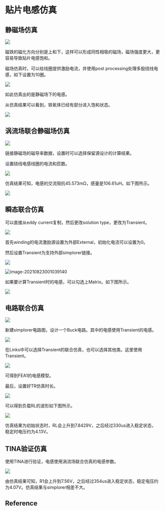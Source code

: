 # 贴片电感仿真

## 静磁场仿真

![](https://mythidea.oss-cn-beijing.aliyuncs.com/undefinedimage-20210822235151216.png)

磁铁的磁化方向分别是上和下，这样可以形成同性相吸的磁场，磁场强度更大，更容易导致贴片电感饱和。

磁场仿真时，可以给线圈提供激励电流，并使用post processing处理多股绕线电感，如下设置为10圈。

![](https://mythidea.oss-cn-beijing.aliyuncs.com/undefinedimage-20210822235349004.png)

如此仿真出的是静磁场下的电感。

从仿真结果可以看到，铁氧体已经有部分进入饱和状态。

![](https://mythidea.oss-cn-beijing.aliyuncs.com/undefinedimage-20210822235537864.png)

## 涡流场联合静磁场仿真

![](https://mythidea.oss-cn-beijing.aliyuncs.com/undefinedimage-20210823000232505.png)

链接静磁场的磁导率数据，设置时可以选择保留源设计的计算结果。

设置绕线电感线圈的电流和匝数。

![](https://mythidea.oss-cn-beijing.aliyuncs.com/undefinedimage-20210823000424063.png)

仿真结果可知，电感的交流阻抗45.573mΩ，感量是106.61uH。如下图所示。

![](https://mythidea.oss-cn-beijing.aliyuncs.com/undefinedimage-20210823000516779.png)

## 瞬态联合仿真

可以直接从eddy current复制，然后更改solution type，更改为Transient。

![](https://mythidea.oss-cn-beijing.aliyuncs.com/undefinedimage-20210823000852911.png)

首先winding的电流激励源设置为外部External，初始化电流可以设置为0。

然后设置Transient为支持外部simplorer链接。

![](https://mythidea.oss-cn-beijing.aliyuncs.com/undefinedimage-20210823001012509.png)

![image-20210823001039140](https://mythidea.oss-cn-beijing.aliyuncs.com/undefinedimage-20210823001039140.png)

如果要计算Transient时的电感，可以勾选上Matrix。如下图所示。

![](https://mythidea.oss-cn-beijing.aliyuncs.com/undefinedimage-20210823001119392.png)

## 电路联合仿真

![](https://mythidea.oss-cn-beijing.aliyuncs.com/undefinedimage-20210823001322348.png)

新建simplorer电路图，设计一个Buck电路。其中的电感使用Transient的电感。

![](https://mythidea.oss-cn-beijing.aliyuncs.com/undefinedimage-20210823001429818.png)

在Links中可以选择Transient的联合仿真，也可以选择其他类。这里使用Transient。

![](https://mythidea.oss-cn-beijing.aliyuncs.com/undefinedimage-20210823001528877.png)

可得到FEA1的电感模型。

最后，设置好TR仿真时长。

![](https://mythidea.oss-cn-beijing.aliyuncs.com/undefinedimage-20210823001715528.png)

可以得到负载RL的波形如下图所示。

![](https://mythidea.oss-cn-beijing.aliyuncs.com/undefinedimage-20210823001812039.png)

仿真结果为初始状态时，RL会上升到7.8429V，之后经过330us进入稳定状态，稳定时电压约为4.13V。

## TINA验证仿真

使用TINA进行验证，电感使用涡流场联合仿真的电感参数。

![](https://mythidea.oss-cn-beijing.aliyuncs.com/undefinedimage-20210823002146771.png)

由仿真结果可知，R1会上升到7.56V，之后经过354us进入稳定状态，稳定电压约为4.07V。仿真结果与simplorer相差不大。

## Reference

[^1]:[仿真源文件](http://www.ivixivi.com/f/0da814a74b144550915d/?dl=1)

